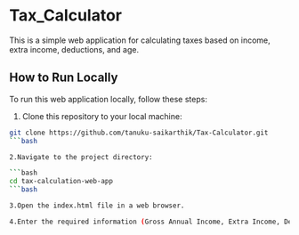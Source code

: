 # Tax_Calculator

This is a simple web application for calculating taxes based on income, extra income, deductions, and age.

## How to Run Locally

To run this web application locally, follow these steps:

1. Clone this repository to your local machine:

```bash
git clone https://github.com/tanuku-saikarthik/Tax-Calculator.git
```bash

2.Navigate to the project directory:

```bash
cd tax-calculation-web-app
```bash

3.Open the index.html file in a web browser.

4.Enter the required information (Gross Annual Income, Extra Income, Deductions, and Age) and click on the "Submit" button to see the result.


